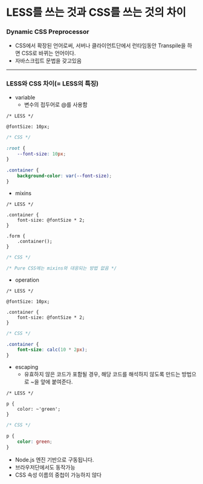# LESS를 쓰는 것과 CSS를 쓰는 것의 차이

### Dynamic CSS Preprocessor

-   CSS에서 확장된 언어로써, 서버나 클라이언트단에서 런타임동안 Transpile을 하면 CSS로 바뀌는 언어이다.
-   자바스크립트 문법을 갖고있음

---

### LESS와 CSS 차이(= LESS의 특징)

-   variable
    -   변수의 접두어로 @를 사용함

```less
/* LESS */

@fontSize: 10px;
```

```css
/* CSS */

:root {
    --font-size: 10px;
}

.container {
    background-color: var(--font-size);
}
```

-   mixins

```less
/* LESS */

.container {
    font-size: @fontSize * 2;
}

.form {
    .container();
}
```

```css
/* CSS */

/* Pure CSS에는 mixins와 대응되는 방법 없음 */
```

-   operation

```less
/* LESS */

@fontSize: 10px;

.container {
    font-size: @fontSize * 2;
}
```

```css
/* CSS */

.container {
    font-size: calc(10 * 2px);
}
```

-   escaping
    -   유효하지 않은 코드가 포함될 경우, 해당 코드를 해석하지 않도록 만드는 방법으로 ~을 앞에 붙여준다.

```less
/* LESS */

p {
    color: ~'green';
}
```

```css
/* CSS */

p {
    color: green;
}
```

-   Node.js 엔진 기반으로 구동됩니다.
-   브라우저단에서도 동작가능
-   CSS 속성 이름의 중첩이 가능하지 않다
